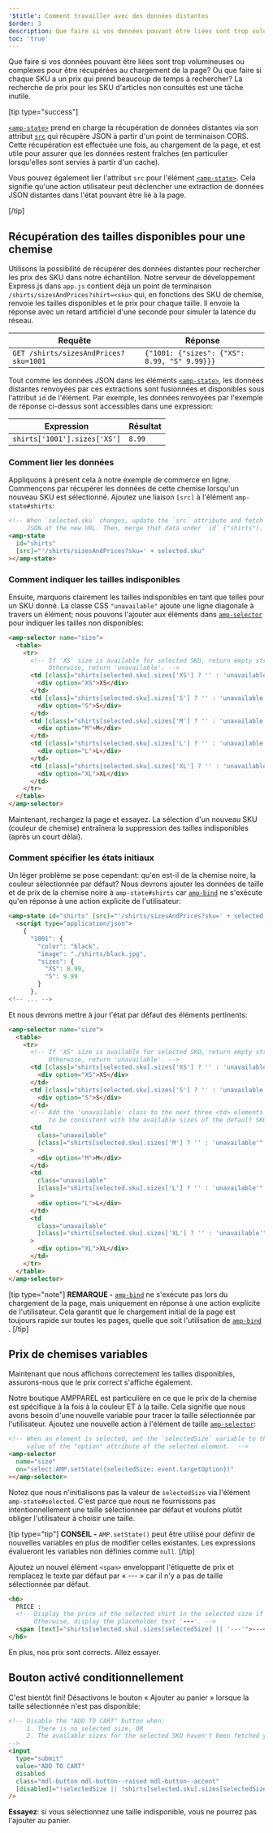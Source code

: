 ```yaml
---
'$title': Comment travailler avec des données distantes
$order: 3
description: Que faire si vos données pouvant être liées sont trop volumineuses ou complexes pour être récupérées au chargement de la page? Ou que faire si chaque SKU a un prix qui prend un ...
toc: 'true'
---
```


Que faire si vos données pouvant être liées sont trop volumineuses ou complexes pour être récupérées au chargement de la page? Ou que faire si chaque SKU a un prix qui prend beaucoup de temps à rechercher? La recherche de prix pour les SKU d'articles non consultés est une tâche inutile.

[tip type="success"]

[`<amp-state>`](../../../../documentation/components/reference/amp-bind.md#state) prend en charge la récupération de données distantes via son attribut [`src`](../../../../documentation/components/reference/amp-bind.md#attributes) qui récupère JSON à partir d'un point de terminaison CORS. Cette récupération est effectuée une fois, au chargement de la page, et est utile pour assurer que les données restent fraîches (en particulier lorsqu'elles sont servies à partir d'un cache).

Vous pouvez également lier l'attribut `src` pour l'élément [`<amp-state>`](../../../../documentation/components/reference/amp-bind.md#state). Cela signifie qu'une action utilisateur peut déclencher une extraction de données JSON distantes dans l'état pouvant être lié à la page.

[/tip]

## Récupération des tailles disponibles pour une chemise

Utilisons la possibilité de récupérer des données distantes pour rechercher les prix des SKU dans notre échantillon. Notre serveur de développement Express.js dans `app.js` contient déjà un point de terminaison `/shirts/sizesAndPrices?shirt=<sku>` qui, en fonctions des SKU de chemise, renvoie les tailles disponibles et le prix pour chaque taille. Il envoie la réponse avec un retard artificiel d'une seconde pour simuler la latence du réseau.

| Requête                               | Réponse                                      |
| ------------------------------------- | -------------------------------------------- |
| `GET /shirts/sizesAndPrices?sku=1001` | `{"1001: {"sizes": {"XS": 8.99, "S" 9.99}}}` |

Tout comme les données JSON dans les éléments [`<amp-state>`](../../../../documentation/components/reference/amp-bind.md#state), les données distantes renvoyées par ces extractions sont fusionnées et disponibles sous l'attribut `id` de l'élément. Par exemple, les données renvoyées par l'exemple de réponse ci-dessus sont accessibles dans une expression:

| Expression                   | Résultat |
| ---------------------------- | -------- |
| `shirts['1001'].sizes['XS']` | `8.99`   |

### Comment lier les données

Appliquons à présent cela à notre exemple de commerce en ligne. Commençons par récupérer les données de cette chemise lorsqu'un nouveau SKU est sélectionné. Ajoutez une liaison `[src]` à l'élément `amp-state#shirts`:

```html
<!-- When `selected.sku` changes, update the `src` attribute and fetch
     JSON at the new URL. Then, merge that data under `id` ("shirts"). -->
<amp-state
  id="shirts"
  [src]="'/shirts/sizesAndPrices?sku=' + selected.sku"
></amp-state>
```

### Comment indiquer les tailles indisponibles

Ensuite, marquons clairement les tailles indisponibles en tant que telles pour un SKU donné. La classe CSS `"unavailable"` ajoute une ligne diagonale à travers un élément; nous pouvons l'ajouter aux éléments dans [`amp-selector`](../../../../documentation/components/reference/amp-selector.md) pour indiquer les tailles non disponibles:

```html
<amp-selector name="size">
  <table>
    <tr>
      <!-- If 'XS' size is available for selected SKU, return empty string.
           Otherwise, return 'unavailable'. -->
      <td [class]="shirts[selected.sku].sizes['XS'] ? '' : 'unavailable'">
        <div option="XS">XS</div>
      </td>
      <td [class]="shirts[selected.sku].sizes['S'] ? '' : 'unavailable'">
        <div option="S">S</div>
      </td>
      <td [class]="shirts[selected.sku].sizes['M'] ? '' : 'unavailable'">
        <div option="M">M</div>
      </td>
      <td [class]="shirts[selected.sku].sizes['L'] ? '' : 'unavailable'">
        <div option="L">L</div>
      </td>
      <td [class]="shirts[selected.sku].sizes['XL'] ? '' : 'unavailable'">
        <div option="XL">XL</div>
      </td>
    </tr>
  </table>
</amp-selector>
```

Maintenant, rechargez la page et essayez. La sélection d'un nouveau SKU (couleur de chemise) entraînera la suppression des tailles indisponibles (après un court délai).

### Comment spécifier les états initiaux

Un léger problème se pose cependant: qu'en est-il de la chemise noire, la couleur sélectionnée par défaut? Nous devrons ajouter les données de taille et de prix de la chemise noire à `amp-state#shirts` car [`amp-bind`](../../../../documentation/components/reference/amp-bind.md) ne s'exécute qu'en réponse à une action explicite de l'utilisateur:

```html
<amp-state id="shirts" [src]="'/shirts/sizesAndPrices?sku=' + selected.sku">
  <script type="application/json">
    {
      "1001": {
        "color": "black",
        "image": "./shirts/black.jpg",
        "sizes": {
          "XS": 8.99,
          "S": 9.99
        }
      },
<!-- ... -->
```

Et nous devrons mettre à jour l'état par défaut des éléments pertinents:

```html
<amp-selector name="size">
  <table>
    <tr>
      <!-- If 'XS' size is available for selected SKU, return empty string.
           Otherwise, return 'unavailable'. -->
      <td [class]="shirts[selected.sku].sizes['XS'] ? '' : 'unavailable'">
        <div option="XS">XS</div>
      </td>
      <td [class]="shirts[selected.sku].sizes['S'] ? '' : 'unavailable'">
        <div option="S">S</div>
      </td>
      <!-- Add the 'unavailable' class to the next three <td> elements
           to be consistent with the available sizes of the default SKU. -->
      <td
        class="unavailable"
        [class]="shirts[selected.sku].sizes['M'] ? '' : 'unavailable'"
      >
        <div option="M">M</div>
      </td>
      <td
        class="unavailable"
        [class]="shirts[selected.sku].sizes['L'] ? '' : 'unavailable'"
      >
        <div option="L">L</div>
      </td>
      <td
        class="unavailable"
        [class]="shirts[selected.sku].sizes['XL'] ? '' : 'unavailable'"
      >
        <div option="XL">XL</div>
      </td>
    </tr>
  </table>
</amp-selector>
```

[tip type="note"] **REMARQUE -** [`amp-bind`](../../../../documentation/components/reference/amp-bind.md) ne s'exécute pas lors du chargement de la page, mais uniquement en réponse à une action explicite de l'utilisateur. Cela garantit que le chargement initial de la page est toujours rapide sur toutes les pages, quelle que soit l'utilisation de [`amp-bind`](../../../../documentation/components/reference/amp-bind.md) . [/tip]

## Prix de chemises variables

Maintenant que nous affichons correctement les tailles disponibles, assurons-nous que le prix correct s'affiche également.

Notre boutique AMPPAREL est particulière en ce que le prix de la chemise est spécifique à la fois à la couleur ET à la taille. Cela signifie que nous avons besoin d'une nouvelle variable pour tracer la taille sélectionnée par l'utilisateur. Ajoutez une nouvelle action à l'élément de taille [`amp-selector`](../../../../documentation/components/reference/amp-selector.md):

```html
<!-- When an element is selected, set the `selectedSize` variable to the
     value of the "option" attribute of the selected element.  -->
<amp-selector
  name="size"
  on="select:AMP.setState({selectedSize: event.targetOption})"
></amp-selector>
```

Notez que nous n'initialisons pas la valeur de `selectedSize` via l'élément `amp-state#selected`. C'est parce que nous ne fournissons pas intentionnellement une taille sélectionnée par défaut et voulons plutôt obliger l'utilisateur à choisir une taille.

[tip type="tip"] **CONSEIL -** `AMP.setState()` peut être utilisé pour définir de nouvelles variables en plus de modifier celles existantes. Les expressions évalueront les variables non définies comme `null`. [/tip]

Ajoutez un nouvel élément `<span>` enveloppant l'étiquette de prix et remplacez le texte par défaut par « --- » car il n'y a pas de taille sélectionnée par défaut.

```html
<h6>
  PRICE :
  <!-- Display the price of the selected shirt in the selected size if available.
       Otherwise, display the placeholder text '---'. -->
  <span [text]="shirts[selected.sku].sizes[selectedSize] || '---'">---</span>
</h6>
```

En plus, nos prix sont corrects. Allez essayer.

## Bouton activé conditionnellement

C'est bientôt fini! Désactivons le bouton « Ajouter au panier » lorsque la taille sélectionnée n'est pas disponible:

```html
<!-- Disable the "ADD TO CART" button when:
     1. There is no selected size, OR
     2. The available sizes for the selected SKU haven't been fetched yet
-->
<input
  type="submit"
  value="ADD TO CART"
  disabled
  class="mdl-button mdl-button--raised mdl-button--accent"
  [disabled]="!selectedSize || !shirts[selected.sku].sizes[selectedSize]"
/>
```

**Essayez**: si vous sélectionnez une taille indisponible, vous ne pourrez pas l'ajouter au panier.
